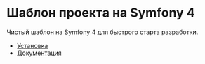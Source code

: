 # Шаблон проекта на Symfony 4

Чистый шаблон на Symfony 4 для быстрого старта разработки.

* [Установка](https://github.com/php7lab/core/blob/master/docs/install/README.md)
* [Документация](docs/README.md)
